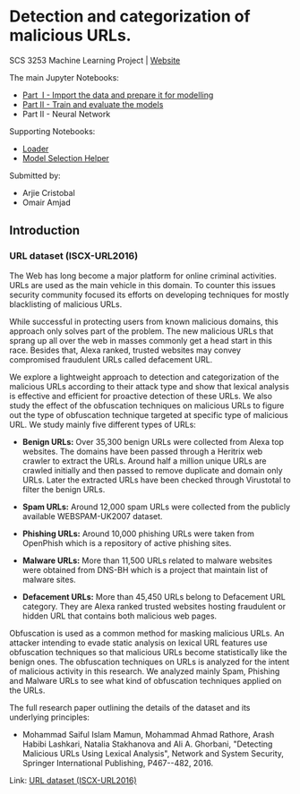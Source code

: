 # Detection and categorization of malicious URLs.
SCS 3253 Machine Learning Project | [Website](https://quickheaven.github.io/scs-3253-machine-learning/)

The main Jupyter Notebooks:
* [Part &nbsp;I - Import the data and prepare it for modelling](https://nbviewer.org/github/quickheaven/scs-3253-machine-learning/blob/4b5613acbfc3c7280b08a6d83be8478a9bb82ae0/Part_I_Import_the_data_and_prepare_it_for_modeling.ipynb)
* [Part II - Train and evaluate the models](https://nbviewer.org/github/quickheaven/scs-3253-machine-learning/blob/4b5613acbfc3c7280b08a6d83be8478a9bb82ae0/Part_II_Train_and_evaluate_the_model.ipynb)
* Part II - Neural Network

Supporting Notebooks:
* [Loader](https://nbviewer.org/github/quickheaven/scs-3253-machine-learning/blob/6ad67b72c06811b5f3bfdb5fa07dc7091f5c64b3/loader_nb.ipynb)
* [Model Selection Helper](https://nbviewer.org/github/quickheaven/scs-3253-machine-learning/blob/6ad67b72c06811b5f3bfdb5fa07dc7091f5c64b3/model_selection_helper_nb.ipynb)

Submitted by:
* Arjie Cristobal
* Omair Amjad

## Introduction

### URL dataset (ISCX-URL2016)

The Web has long become a major platform for online criminal activities. URLs are used as the main vehicle in this domain. To counter this issues security community focused its efforts on developing techniques for mostly blacklisting of malicious URLs.

While successful in protecting users from known malicious domains, this approach only solves part of the problem. The new malicious URLs that sprang up all over the web in masses commonly get a head start in this race. Besides that, Alexa ranked, trusted websites may convey compromised fraudulent URLs called defacement URL.

We explore a lightweight approach to detection and categorization of the malicious URLs according to their attack type and show that lexical analysis is effective and efficient for proactive detection of these URLs. We also study the effect of the obfuscation techniques on malicious URLs to figure out the type of obfuscation technique targeted at specific type of malicious URL. We study mainly five different types of URLs:

* **Benign URLs:** Over 35,300 benign URLs were collected from Alexa top websites. The domains have been passed through a Heritrix web crawler to extract the URLs. Around half a million unique URLs are crawled initially and then passed to remove duplicate and domain only URLs. Later the extracted URLs have been checked through Virustotal to filter the benign URLs.

* **Spam URLs:** Around 12,000 spam URLs were collected from the publicly available WEBSPAM-UK2007 dataset.

* **Phishing URLs:** Around 10,000 phishing URLs were taken from OpenPhish which is a repository of active phishing sites.

* **Malware URLs:** More than 11,500 URLs related to malware websites were obtained from DNS-BH which is a project that maintain list of malware sites.

* **Defacement URLs:** More than 45,450 URLs belong to Defacement URL category. They are Alexa ranked trusted websites hosting fraudulent or hidden URL that contains both malicious web pages.

Obfuscation is used as a common method for masking malicious URLs. An attacker intending to evade static analysis on lexical URL features use obfuscation techniques so that malicious URLs become statistically like the benign ones. The obfuscation techniques on URLs is analyzed for the intent of malicious activity in this research. We analyzed mainly Spam, Phishing and Malware URLs to see what kind of obfuscation techniques applied on the URLs.

The full research paper outlining the details of the dataset and its underlying principles:

* Mohammad Saiful Islam Mamun, Mohammad Ahmad Rathore, Arash Habibi Lashkari, Natalia Stakhanova and Ali A. Ghorbani, "Detecting Malicious URLs Using Lexical Analysis", Network and System Security, Springer International Publishing, P467--482, 2016.

Link: [URL dataset (ISCX-URL2016)](https://www.unb.ca/cic/datasets/url-2016.html)


